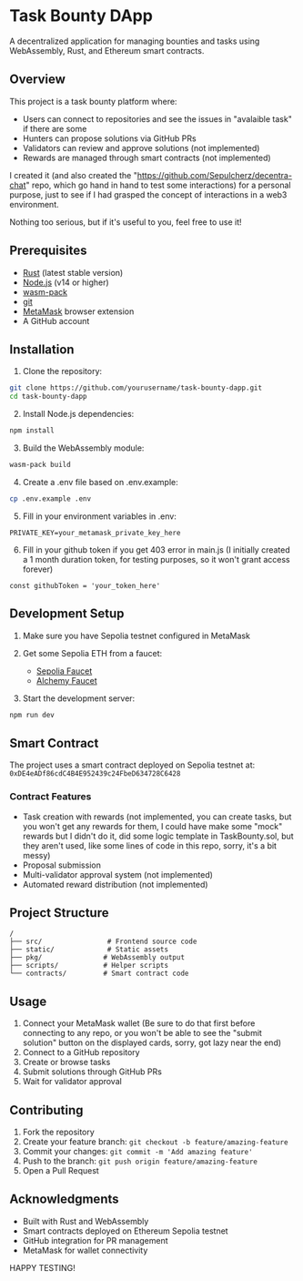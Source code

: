 # Task Bounty DApp

A decentralized application for managing bounties and tasks using WebAssembly, Rust, and Ethereum smart contracts.

## Overview

This project is a task bounty platform where:
- Users can connect to repositories and see the issues in "avalaible task" if there are some 
- Hunters can propose solutions via GitHub PRs
- Validators can review and approve solutions (not implemented)
- Rewards are managed through smart contracts (not implemented)

I created it (and also created the "https://github.com/Sepulcherz/decentra-chat" repo, which go hand in hand to test some interactions) for a personal purpose, just to see if I had grasped the concept of interactions in a web3 environment.

Nothing too serious, but if it's useful to you, feel free to use it!

## Prerequisites

- [Rust](https://rustup.rs/) (latest stable version)
- [Node.js](https://nodejs.org/) (v14 or higher)
- [wasm-pack](https://rustwasm.github.io/wasm-pack/installer/)
- [git](https://git-scm.com/)
- [MetaMask](https://metamask.io/) browser extension
- A GitHub account

## Installation

1. Clone the repository:
```bash
git clone https://github.com/yourusername/task-bounty-dapp.git
cd task-bounty-dapp
```

2. Install Node.js dependencies:
```bash
npm install
```

3. Build the WebAssembly module:
```bash
wasm-pack build
```

4. Create a .env file based on .env.example:
```bash
cp .env.example .env
```

5. Fill in your environment variables in .env:
```
PRIVATE_KEY=your_metamask_private_key_here
```

6. Fill in your github token if you get 403 error in main.js (I initially created a 1 month duration token, for testing purposes, so it won't grant access forever)
```
const githubToken = 'your_token_here'
```
## Development Setup

1. Make sure you have Sepolia testnet configured in MetaMask

2. Get some Sepolia ETH from a faucet:
   - [Sepolia Faucet](https://sepoliafaucet.com/)
   - [Alchemy Faucet](https://sepoliafaucet.com/)

3. Start the development server:
```bash
npm run dev
```

## Smart Contract

The project uses a smart contract deployed on Sepolia testnet at: `0xDE4eADf86cdC4B4E952439c24FbeD634728C6428`

### Contract Features
- Task creation with rewards (not implemented, you can create tasks, but you won't get any rewards for them, I could have make some "mock" rewards but I didn't do it, did some logic template in TaskBounty.sol, but they aren't used, like some lines of code in this repo, sorry, it's a bit messy)
- Proposal submission
- Multi-validator approval system (not implemented)
- Automated reward distribution (not implemented)

## Project Structure

```
/
├── src/                # Frontend source code
├── static/             # Static assets
├── pkg/               # WebAssembly output
├── scripts/           # Helper scripts
└── contracts/         # Smart contract code
```

## Usage

1. Connect your MetaMask wallet (Be sure to do that first before connecting to any repo, or you won't be able to see the "submit solution" button on the displayed cards, sorry, got lazy near the end)
2. Connect to a GitHub repository
3. Create or browse tasks
4. Submit solutions through GitHub PRs
5. Wait for validator approval

## Contributing

1. Fork the repository
2. Create your feature branch: `git checkout -b feature/amazing-feature`
3. Commit your changes: `git commit -m 'Add amazing feature'`
4. Push to the branch: `git push origin feature/amazing-feature`
5. Open a Pull Request

## Acknowledgments

- Built with Rust and WebAssembly
- Smart contracts deployed on Ethereum Sepolia testnet
- GitHub integration for PR management
- MetaMask for wallet connectivity

HAPPY TESTING!
